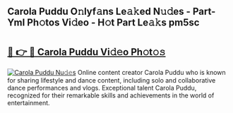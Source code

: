 ## Carola Puddu O𝚗lyf𝚊ns Le𝚊𝚔ed N𝚞𝚍es - Part-YmI Ph𝚘tos Vi𝚍eo - H𝚘t Part Le𝚊𝚔s pm5sc

# <h2><a href="http://hf0k0am.feru.top/?c=Carola+Puddu">🔗 👉 🔴 Carola Puddu Vi𝚍𝚎o Ph𝚘t𝚘𝚜</a></h2>

[![Carola Puddu Nu𝚍𝚎s](https://i.imgur.com/0TWrTi3.gif)](http://hf0k0am.feru.top/?c=Carola+Puddu)
Online content creator Carola Puddu who is known for sharing lifestyle and dance content, including solo and collaborative dance performances and vlogs. Exceptional talent Carola Puddu, recognized for their remarkable skills and achievements in the world of entertainment. 
